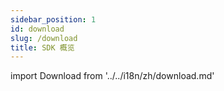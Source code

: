 ```yaml
---
sidebar_position: 1
id: download
slug: /download
title: SDK 概览
---
```

import Download from '../../i18n/zh/download.md'

<Download 
java_url="https://github.com/smartxworks/cloudtower-java-sdk/releases/tag/v2.5.0"
go_url="https://github.com/smartxworks/cloudtower-go-sdk/releases/tag/v2.5.0"
python_url="https://github.com/smartxworks/cloudtower-python-sdk/releases/tag/v2.5.0"
node_url="https://github.com/smartxworks/cloudtower-node-sdk/releases/tag/v2.5.0"
/>